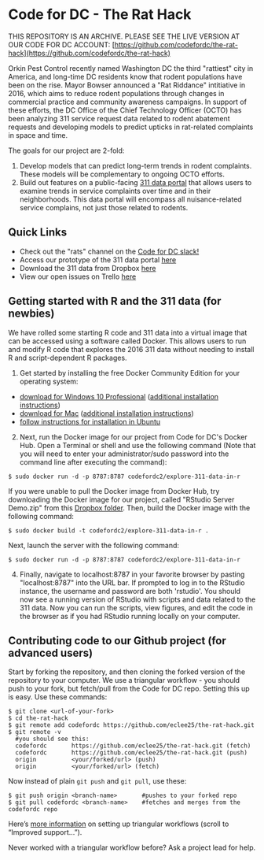 # Code for DC - The Rat Hack

THIS REPOSITORY IS AN ARCHIVE. PLEASE SEE THE LIVE VERSION AT OUR CODE FOR DC ACCOUNT: [https://github.com/codefordc/the-rat-hack](https://github.com/codefordc/the-rat-hack)

Orkin Pest Control recently named Washington DC the third "rattiest" city in America, and long-time DC residents know that rodent populations have been on the rise. Mayor Bowser announced a "Rat Riddance" intitiative in 2016, which aims to reduce rodent populations through changes in commercial practice and community awareness campaigns. In support of these efforts, the DC Office of the Chief Technology Officer (OCTO) has been analyzing 311 service request data related to rodent abatement requests and developing models to predict upticks in rat-related complaints in space and time.

The goals for our project are 2-fold:
  1. Develop models that can predict long-term trends in rodent complaints. These models will be complementary to ongoing OCTO efforts.
  2. Build out features on a public-facing [311 data portal](http://dc311portal.codefordc.org/) that allows users to examine trends in service complaints over time and in their neighborhoods. This data portal will encompass all nuisance-related service complains, not just those related to rodents.

## Quick Links
* Check out the "rats" channel on the [Code for DC slack!](https://codefordc.org/joinslack)
* Access our prototype of the 311 data portal [here](http://dc311portal.codefordc.org/)
* Download the 311 data from Dropbox [here](https://www.dropbox.com/sh/4j7q53lltasez3h/AACTJgmlkmKE9zlPp1ndYu9Va?dl=0)
* View our open issues on Trello [here](https://trello.com/b/1u5zLyEJ/code-for-dc-rats)

## Getting started with R and the 311 data (for newbies)
We have rolled some starting R code and 311 data into a virtual image that can be accessed using a software called Docker. This allows users to run and modify R code that explores the 2016 311 data without needing to install R and script-dependent R packages.

1. Get started by installing the free Docker Community Edition for your operating system:
* [download for Windows 10 Professional](https://docs.docker.com/docker-for-windows/) ([additional installation instructions](https://docs.docker.com/docker-for-windows/)) 
* [download for Mac](https://www.docker.com/docker-mac) ([additional installation instructions](https://docs.docker.com/docker-for-mac/))
* [follow instructions for installation in Ubuntu](https://docs.docker.com/engine/installation/linux/ubuntu/)

2. Next, run the Docker image for our project from Code for DC's Docker Hub. Open a Terminal or shell and use the following command (Note that you will need to enter your administrator/sudo password into the command line after executing the command):
```
$ sudo docker run -d -p 8787:8787 codefordc2/explore-311-data-in-r
```
If you were unable to pull the Docker image from Docker Hub, try downloading the Docker image for our project, called "RStudio Server Demo.zip" from this [Dropbox folder](https://www.dropbox.com/sh/z25tdp9w0ovb6ug/AAA0nIWUbXEzqmwHo8mRqZTRa?dl=0). Then, build the Docker image with the following command:
```
$ sudo docker build -t codefordc2/explore-311-data-in-r .
```
Next, launch the server with the following command:
```
$ sudo docker run -d -p 8787:8787 codefordc2/explore-311-data-in-r
```
4. Finally, navigate to localhost:8787 in your favorite browser by pasting "localhost:8787" into the URL bar. If prompted to log in to the RStudio instance, the username and password are both 'rstudio'. You should now see a running version of RStudio with scripts and data related to the 311 data. Now you can run the scripts, view figures, and edit the code in the browser as if you had RStudio running locally on your computer.

## Contributing code to our Github project (for advanced users)

Start by forking the repository, and then cloning the forked version of the repository to your computer. We use a triangular workflow - you should push to your fork, but fetch/pull from the Code for DC repo. Setting this up is easy. Use these commands:
```
$ git clone <url-of-your-fork>
$ cd the-rat-hack
$ git remote add codefordc https://github.com/eclee25/the-rat-hack.git
$ git remote -v
  #you should see this:
  codefordc       https://github.com/eclee25/the-rat-hack.git (fetch)
  codefordc       https://github.com/eclee25/the-rat-hack.git (push)
  origin          <your/forked/url> (push)
  origin          <your/forked/url> (fetch)
```
Now instead of plain `git push` and `git pull`, use these:

```
$ git push origin <branch-name>       #pushes to your forked repo
$ git pull codefordc <branch-name>    #fetches and merges from the codefordc repo
```

Here’s [more information](https://github.com/blog/2042-git-2-5-including-multiple-worktrees-and-triangular-workflows#improved-support-for-triangular-workflows) on setting up triangular workflows (scroll to “Improved support…”).

Never worked with a triangular workflow before? Ask a project lead for help.
